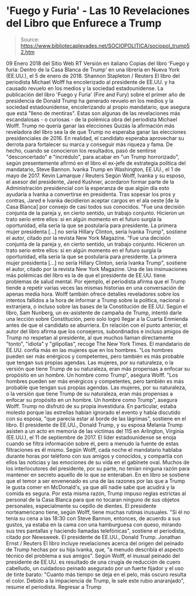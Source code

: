 # 'Fuego y Furia' - Las 10 Revelaciones del Libro que Enfurece a Trump

> Source: https://www.bibliotecapleyades.net/SOCIOPOLITICA/sociopol_trump52.htm

09 Enero 2018 del Sitio Web RT
Versión en italiano
Copias del libro 'Fuego y furia: Dentro de la Casa Blanca de Trump'
en una librería en Nueva York (EE.UU.), el 5 de enero de 2018. Shannon Stapleton / Reuters El libro del periodista Michael Wolff
ha encolerizado al presidente de EE.UU.
y ha causado revuelo en los medios
y la sociedad estadounidense.
La publicación del libro 'Fuego y Furia' (Fire and Fury) sobre el primer año de presidencia de Donald Trump ha generado revuelo en los medios y la sociedad estadounidense, encolerizando al propio mandatario, que asegura que está "lleno de mentiras".
Estas son algunas de las revelaciones más escandalosas - o curiosas - de la polémica obra del periodista Michael Wolff.
Trump no quería ganar las elecciones Quizás la afirmación más reveladora del libro sea la de que Trump no esperaba ganar las elecciones presidenciales de 2016.
En realidad, el candidato esperaba aprovechar su derrota para fortalecer su marca y conseguir más riqueza y fama.
De hecho, cuando se conocieron los resultados, pasó de sentirse "desconcertado" e "incrédulo", para acabar en "un Trump horrorizado", según presentemente afirmó en el libro el ex-jefe de estrategia política del mandatario, Steve Bannon.
Ivanka Trump en Washington, EE.UU.,
el 1 de mayo de 2017.
Kevin Lamarque / Reuters
Según Wolff, Ivanka y su esposo, el asesor del presidente, Jared Kushner, acordaron formar parte de la Administración presidencial con la esperanza de que algún día esto ayudaría a Ivanka a convertirse en presidenta.
Tras sopesar los pros y contras, Jared e Ivanka decidieron aceptar cargos en el ala oeste [de la Casa Blanca] por consejo de casi todos sus conocidos.
"Fue una decisión conjunta de la pareja y, en cierto sentido, un trabajo conjunto. Hicieron un trato serio entre ellos: si en algún momento en el futuro surgía la oportunidad, ella sería la que se postularía para presidente. La primera mujer presidenta [...] no sería Hillary Clinton, sería Ivanka Trump", sostiene el autor, citado por la revista New York Magazine.
"Fue una decisión conjunta de la pareja y, en cierto sentido, un trabajo conjunto.
Hicieron un trato serio entre ellos: si en algún momento en el futuro surgía la oportunidad, ella sería la que se postularía para presidente.
La primera mujer presidenta [...] no sería Hillary Clinton, sería Ivanka Trump", sostiene el autor, citado por la revista New York Magazine.
Una de las insinuaciones más polémicas del libro es la de que el presidente de EE.UU. tiene problemas de salud mental.
Por ejemplo, el periodista afirma que el Trump tiende a repetir varias veces las mismas historias en una conversación de apenas media hora.
Wolff también ofrece detalles reveladores sobre los intentos fallidos a la hora de informar a Trump sobre la política, nacional o extranjera, o incluso sobre las bases de la Constitución de EE.UU.
Según el libro, Sam Nunberg, un ex-asistente de campaña de Trump, intentó darle una lección sobre Constitución, pero solo logró llegar a la Cuarta Enmienda antes de que el candidato se aburriera.
En relación con el punto anterior, el autor del libro afirma que los consejeros, subordinados e incluso amigos de Trump no respetan al presidente, al que muchos llaman directamente "tonto", "idiota" y "gilipollas", recoge The New York Times.
El mandatario de EE.UU. confía más en las mujeres que en los hombres.
"Los hombres pueden ser más enérgicos y competentes, pero también es más probable que tengan sus propias agendas. Las mujeres, por su naturaleza, o la versión que tiene Trump de su naturaleza, eran más propensas a enfocar su propósito en un hombre. Un hombre como Trump", asegura Wolff.
"Los hombres pueden ser más enérgicos y competentes, pero también es más probable que tengan sus propias agendas.
Las mujeres, por su naturaleza, o la versión que tiene Trump de su naturaleza, eran más propensas a enfocar su propósito en un hombre.
Un hombre como Trump", asegura Wolff.
Trump no disfrutó de su propia investidura.
En particular, estaba molesto porque las estrellas habían ignorado el evento y había discutido con su esposa,
"que parecía estar al borde de las lágrimas", sostiene en el libro.
El presidente de EE.UU., Donald Trump,
y su esposa Melania Trump
asisten a un acto en memoria de las víctimas
del 11S en Arlington, Virginia (EE.UU.),
el 11 de septiembre de 2017.
El líder estadounidense se enoja cuando se filtra información sobre él, pero a menudo la fuente de estas filtraciones es él mismo.
Según Wolff, cada noche el mandatario hablaba durante horas por teléfono con sus amigos y conocidos, y compartía con ellos las noticias y las emociones de su vida en el gabinete oval.
Muchos de los interlocutores del presidente, por su parte, no tenían ninguna razón para mantener en secreto aquello de lo que se enteraban.
En en libro se sostiene que el temor a ser envenenado es una de las razones por las que a Trump le gusta comer en McDonald's, ya que allí nadie sabe que acudirá y la comida es segura.
Por esta misma razón, Trump impuso reglas estrictas al personal de la Casa Blanca para que no tocaran ninguno de sus objetos personales, especialmente su cepillo de dientes.
El presidente norteamericano tiene, según Wolff, tiene muchas rutinas inusuales.
"Si él no tenía su cena a las 18:30 con Steve Bannon, entonces, de acuerdo a sus gustos, ya estaba en la cama con una hamburguesa con queso, mirando sus tres pantallas y haciendo llamadas telefónicas", sostiene el periodista, citado por Newsweek.
El presidente de EE.UU.,
Donald Trump.
Jonathan Ernst / Reuters
El libro incluye revelaciones acerca del origen del peinado de Trump hechas por su hija Ivanka, que,
"a menudo describía el aspecto técnico del problema a sus amigos".
Según Wolff, el inusual peinado del presidente de EE.UU. es resultado de una cirugía de reducción de cuero cabelludo, un cuidadoso peinado asegurado por un fuerte fijador y el uso de tinte barato:
"Cuanto más tiempo se deja en el pelo, más oscuro resulta el color. Debido a la impaciencia de Trump, le sale este rubio anaranjado", resume el periodista.
Regresar a Trump
